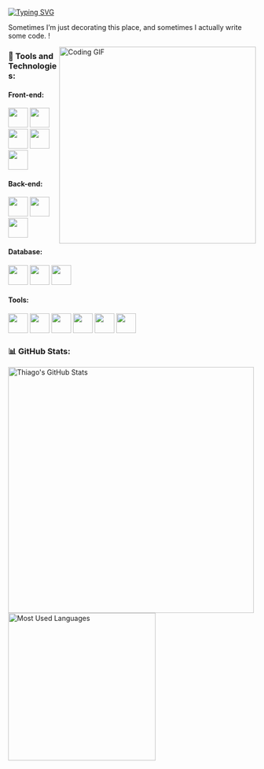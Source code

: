 [![Typing SVG](https://readme-typing-svg.herokuapp.com?font=Fira+Code&size=22&color=00FF00&center=true&vCenter=true&width=600&lines=Welcome+to+my+github!;Hello!!+%7C+I'm+Gabi)](https://git.io/typing-svg)
 
 <p> Sometimes I’m just decorating this place, and sometimes I actually write some code. !
 </p>
<div>
 <img src="https://media.giphy.com/media/l1JohcS6r2oTawvnO/giphy.gif?cid=790b7611rl846onv48lsx5iu4nufwasgbdnb7v7mpnk1ihf0&ep=v1_gifs_search&rid=giphy.gif&ct=g" alt="Coding GIF" width="400" align="right" />
</div>

### 🔧 Tools and Technologies:

#### **Front-end:**
<div>
    <img src="https://cdn.jsdelivr.net/gh/devicons/devicon@latest/icons/react/react-original.svg" width="40" height="40"/>
    <img src="https://cdn.jsdelivr.net/gh/devicons/devicon@latest/icons/html5/html5-original.svg" width="40" height="40"/>
    <img src="https://cdn.jsdelivr.net/gh/devicons/devicon@latest/icons/css3/css3-original.svg" width="40" height="40"/>
    <img src="https://cdn.jsdelivr.net/gh/devicons/devicon@latest/icons/javascript/javascript-original.svg" width="40" height="40"/> 
    <img src="https://cdn.jsdelivr.net/gh/devicons/devicon@latest/icons/typescript/typescript-original.svg" width="40" height="40"/>
</div>

#### **Back-end:**
<div>
    <img src="https://cdn.jsdelivr.net/gh/devicons/devicon@latest/icons/python/python-original.svg" width="40" height="40"/> 
    <img src="https://cdn.jsdelivr.net/gh/devicons/devicon@latest/icons/java/java-original.svg" width="40" height="40"/> 
    <img src="https://cdn.jsdelivr.net/gh/devicons/devicon@latest/icons/c/c-original.svg" width="40" height="40"/> 
</div>

#### **Database:**
<div>
    <img src="https://cdn.jsdelivr.net/gh/devicons/devicon@latest/icons/sqlite/sqlite-original-wordmark.svg" width="40" height="40"/> 
    <img src="https://cdn.jsdelivr.net/gh/devicons/devicon@latest/icons/mongodb/mongodb-original-wordmark.svg" width="40" height="40"/> 
    <img src="https://cdn.jsdelivr.net/gh/devicons/devicon@latest/icons/pandas/pandas-original-wordmark.svg" width="40" height="40"/>
</div>

#### **Tools:**
<div>
    <img src="https://cdn.jsdelivr.net/gh/devicons/devicon@latest/icons/git/git-original.svg" width="40" height="40"/> 
    <img src="https://cdn.jsdelivr.net/gh/devicons/devicon@latest/icons/vscode/vscode-original.svg" width="40" height="40"/> 
    <img src="https://cdn.jsdelivr.net/gh/devicons/devicon@latest/icons/eclipse/eclipse-original.svg" width="40" height="40"/> 
    <img src="https://cdn.jsdelivr.net/gh/devicons/devicon@latest/icons/figma/figma-plain.svg" width="40" height="40"/> 
    <img src="https://cdn.jsdelivr.net/gh/devicons/devicon@latest/icons/visualstudio/visualstudio-original.svg" width="40" height="40"/>
    <img src="https://cdn.jsdelivr.net/gh/devicons/devicon@latest/icons/linux/linux-original.svg" width="40" height="40"/> 

</div>


### 📊 GitHub Stats:
<div>
    <img alight = "left" src="https://github-readme-stats.vercel.app/api?username=gabrielesequeira&show_icons=true&theme=merko" alt="Thiago's GitHub Stats" width="500"/> 
    <img alight= "right" src="https://github-readme-stats.vercel.app/api/top-langs/?username=gabrielesequeira&layout=compact&theme=merko" alt="Most Used Languages" width="300"/>
</div>

 
